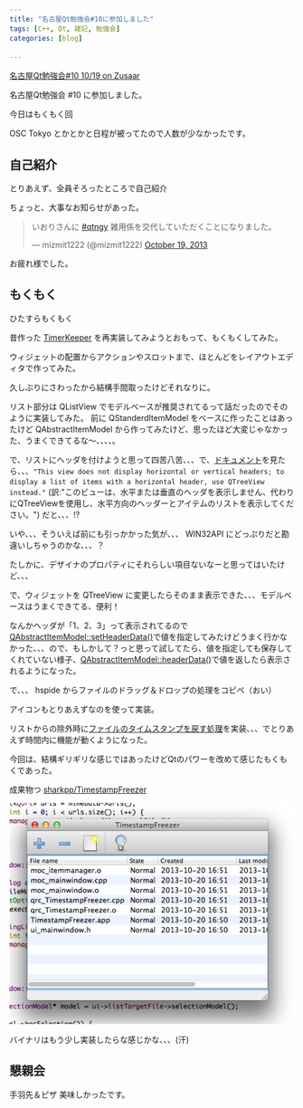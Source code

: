 ```yaml
---
title: "名古屋Qt勉強会#10に参加しました"
tags: [C++, Qt, 雑記, 勉強会]
categories: [blog]

---
```


[名古屋Qt勉強会#10 10/19 on Zusaar][1]

 [1]: http://www.zusaar.com/event/1027053

名古屋Qt勉強会 #10 に参加しました。

今日はもくもく回

OSC Tokyo とかとかと日程が被ってたので人数が少なかったです。

## 自己紹介

とりあえず、全員そろったところで自己紹介

ちょっと、大事なお知らせがあった。

<blockquote class="twitter-tweet"><p>
いおりさんに <a href="https://twitter.com/search?q=%23qtngy&src=hash">#qtngy</a> 雑用係を交代していただくことになりました。
</p>&mdash; mizmit1222 (@mizmit1222) 
<a href="https://twitter.com/mizmit1222/statuses/391427552427782144">October 19, 2013</a>
</blockquote>

お疲れ様でした。

## もくもく

ひたすらもくもく

昔作った [TimerKeeper][2] を再実装してみようとおもって、もくもくしてみた。

 [2]: /soft/tool/timekeep

ウィジェットの配置からアクションやスロットまで、ほとんどをレイアウトエディタで作ってみた。

久しぶりにさわったから結構手間取ったけどそれなりに。

リスト部分は QListView でモデルベースが推奨されてるって話だったのでそのように実装してみた。 前に QStanderdItemModel をベースに作ったことはあったけど QAbstractItemModel から作ってみたけど、思ったほど大変じゃなかった、うまくできてるな〜、、、、。

で、リストにヘッダを付けようと思って四苦八苦、、、で、[ドキュメント][3]を見たら、、、`"This view does not display horizontal or vertical headers; to display a list of items with a horizontal header, use QTreeView instead."` (訳:"このビューは、水平または垂直のヘッダを表示しません、代わりにQTreeViewを使用し、水平方向のヘッダーとアイテムのリストを表示してください。") だと、、、!?

 [3]: http://qt-project.org/doc/qt-5.0/qtwidgets/qlistview.html

いや、、、そういえば前にも引っかかった気が、、、 WIN32API にどっぷりだと勘違いしちゃうのかな、、、？

たしかに、デザイナのプロパティにそれらしい項目ないなーと思ってはいたけど、、、

で、ウィジェットを QTreeView に変更したらそのまま表示できた、、、モデルベースはうまくできてる、便利！

なんかヘッダが「1、2、3」って表示されてるので[QAbstractItemModel::setHeaderData()][4]で値を指定してみたけどうまく行かなかった、、、ので、もしかして？っと思って試してたら、値を指定しても保存してくれていない様子、[QAbstractItemModel::headerData()][5]で値を返したら表示されるようになった。

 [4]: http://qt-project.org/doc/qt-5.0/qtcore/qabstractitemmodel.html#setHeaderData
 [5]: http://qt-project.org/doc/qt-5.0/qtcore/qabstractitemmodel.html#headerData

で、、、 hspide からファイルのドラッグ＆ドロップの処理をコピペ（おい）

アイコンもとりあえずなのを使って実装。

リストからの除外時に[ファイルのタイムスタンプを戻す処理][6]を実装、、、でとりあえず時間内に機能が動くようになった。

 [6]: https://developer.apple.com/library/mac/documentation/Darwin/Reference/ManPages/man3/utime.3.html

今回は、結構ギリギリな感じではあったけどQtのパワーを改めて感じたもくもくであった。

成果物つ [sharkpp/TimestampFreezer][7]

 [7]: https://github.com/sharkpp/TimestampFreezer

![TimestampFreezer on Mac][8]

 [8]: /images/2013_1019_tf_ss.png

バイナリはもう少し実装したらな感じかな、、、(汗)

## 懇親会

手羽先＆ピザ 美味しかったです。